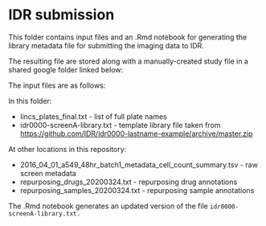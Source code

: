 # IDR submission

This folder contains input files and an .Rmd notebook for generating the library metadata file for submitting the imaging data to IDR. 

The resulting file are stored along with a manually-created study file in a shared google folder linked below:

The input files are as follows:

In this folder:

- lincs_plates_final.txt - list of full plate names
- idr0000-screenA-library.txt - template library file taken from https://github.com/IDR/idr0000-lastname-example/archive/master.zip

At other locations in this repository: 

- 2016_04_01_a549_48hr_batch1_metadata_cell_count_summary.tsv - raw screen metadata
- repurposing_drugs_20200324.txt - repurposing drug annotations
- repurposing_samples_20200324.txt - repurposing sample annotations

The .Rmd notebook generates an updated version of the file `idr0000-screenA-library.txt.`
